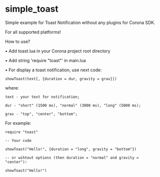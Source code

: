 # simple_toast
Simple example for Toast Notification without any plugins for Corona SDK.

For all supported platforms!

How to use?

• Add toast.lua in your Corona project root directory

• Add string 'require "toast"' in main.lua

• For display a toast notification, use next code:

	showToast(text[, {duration = dur, gravity = grav}])
  
  where:	
	
    text - your text for notification;
    
    dur - "short" (1500 ms), "normal" (3000 ms), "long" (5000 ms);
		
    grav - "top", "center", "bottom";
    
For example:

	require "toast"
	
	-- Your code
	
	showToast("Hello!", {duration = "long", gravity = "bottom"})
	
	-- or wihtout options (then duration = "normal" and gravity = "center"):
	
	showToast("Hello!")
